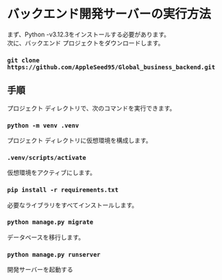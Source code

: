 # バックエンド開発サーバーの実行方法

まず、Python -v3.12.3をインストールする必要があります。\
次に、バックエンド プロジェクトをダウンロードします。
### `git clone https://github.com/AppleSeed95/Global_business_backend.git`



## 手順

プロジェクト ディレクトリで、次のコマンドを実行できます。

### `python -m venv .venv`

プロジェクト ディレクトリに仮想環境を構成します。

### `.venv/scripts/activate`

仮想環境をアクティブにします。

### `pip install -r requirements.txt`

必要なライブラリをすべてインストールします。

### `python manage.py migrate`

データベースを移行します。

### `python manage.py runserver`

開発サーバーを起動する
